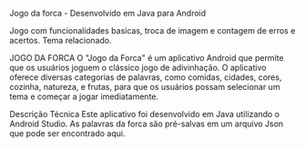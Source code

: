 Jogo da forca - Desenvolvido em Java para Android

Jogo com funcionalidades basicas, troca de imagem e contagem de erros e acertos. Tema relacionado.


JOGO DA FORCA
O "Jogo da Forca" é um aplicativo Android que permite que os usuários joguem o clássico jogo de adivinhação.
O aplicativo oferece diversas categorias de palavras, como comidas, cidades, cores, cozinha, natureza,  e frutas, para que os usuários possam selecionar um tema e começar a jogar imediatamente.

Descrição Técnica
Este aplicativo foi desenvolvido em Java utilizando o Android Studio. As palavras da forca são pré-salvas em um arquivo Json que pode ser encontrado aqui.
